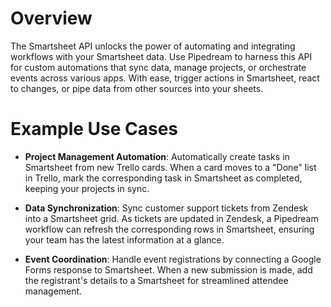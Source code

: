# Overview

The Smartsheet API unlocks the power of automating and integrating workflows with your Smartsheet data. Use Pipedream to harness this API for custom automations that sync data, manage projects, or orchestrate events across various apps. With ease, trigger actions in Smartsheet, react to changes, or pipe data from other sources into your sheets.

# Example Use Cases

- **Project Management Automation**: Automatically create tasks in Smartsheet from new Trello cards. When a card moves to a "Done" list in Trello, mark the corresponding task in Smartsheet as completed, keeping your projects in sync.

- **Data Synchronization**: Sync customer support tickets from Zendesk into a Smartsheet grid. As tickets are updated in Zendesk, a Pipedream workflow can refresh the corresponding rows in Smartsheet, ensuring your team has the latest information at a glance.

- **Event Coordination**: Handle event registrations by connecting a Google Forms response to Smartsheet. When a new submission is made, add the registrant's details to a Smartsheet for streamlined attendee management.
